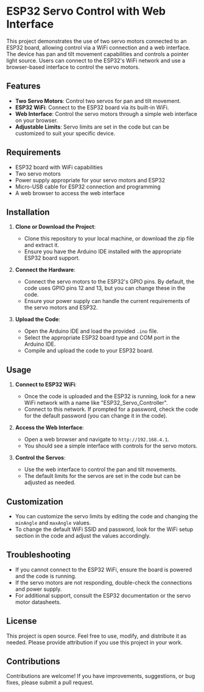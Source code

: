 

# ESP32 Servo Control with Web Interface

This project demonstrates the use of two servo motors connected to an ESP32 board, allowing control via a WiFi connection and a web interface. The device has pan and tilt movement capabilities and controls a pointer light source. Users can connect to the ESP32's WiFi network and use a browser-based interface to control the servo motors.

## Features
- **Two Servo Motors**: Control two servos for pan and tilt movement.
- **ESP32 WiFi**: Connect to the ESP32 board via its built-in WiFi.
- **Web Interface**: Control the servo motors through a simple web interface on your browser.
- **Adjustable Limits**: Servo limits are set in the code but can be customized to suit your specific device.

## Requirements
- ESP32 board with WiFi capabilities
- Two servo motors
- Power supply appropriate for your servo motors and ESP32
- Micro-USB cable for ESP32 connection and programming
- A web browser to access the web interface

## Installation
1. **Clone or Download the Project**:
   - Clone this repository to your local machine, or download the zip file and extract it.
   - Ensure you have the Arduino IDE installed with the appropriate ESP32 board support.

2. **Connect the Hardware**:
   - Connect the servo motors to the ESP32's GPIO pins. By default, the code uses GPIO pins 12 and 13, but you can change these in the code.
   - Ensure your power supply can handle the current requirements of the servo motors and ESP32.

3. **Upload the Code**:
   - Open the Arduino IDE and load the provided `.ino` file.
   - Select the appropriate ESP32 board type and COM port in the Arduino IDE.
   - Compile and upload the code to your ESP32 board.

## Usage
1. **Connect to ESP32 WiFi**:
   - Once the code is uploaded and the ESP32 is running, look for a new WiFi network with a name like "ESP32_Servo_Controller".
   - Connect to this network. If prompted for a password, check the code for the default password (you can change it in the code).

2. **Access the Web Interface**:
   - Open a web browser and navigate to `http://192.168.4.1`.
   - You should see a simple interface with controls for the servo motors.

3. **Control the Servos**:
   - Use the web interface to control the pan and tilt movements.
   - The default limits for the servos are set in the code but can be adjusted as needed.

## Customization
- You can customize the servo limits by editing the code and changing the `minAngle` and `maxAngle` values.
- To change the default WiFi SSID and password, look for the WiFi setup section in the code and adjust the values accordingly.

## Troubleshooting
- If you cannot connect to the ESP32 WiFi, ensure the board is powered and the code is running.
- If the servo motors are not responding, double-check the connections and power supply.
- For additional support, consult the ESP32 documentation or the servo motor datasheets.

## License
This project is open source. Feel free to use, modify, and distribute it as needed. Please provide attribution if you use this project in your work.

## Contributions
Contributions are welcome! If you have improvements, suggestions, or bug fixes, please submit a pull request.

